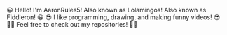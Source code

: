 😀 Hello! I'm AaronRules5! Also known as Lolamingos! Also known as Fiddleron! 😀
😎 I like programming, drawing, and making funny videos! 😎
👩‍💻 Feel free to check out my repositories! 👩‍💻

<!---
AaronRules5/AaronRules5 is a ✨ special ✨ repository because its `README.md` (this file) appears on your GitHub profile.
You can click the Preview link to take a look at your changes.
--->
